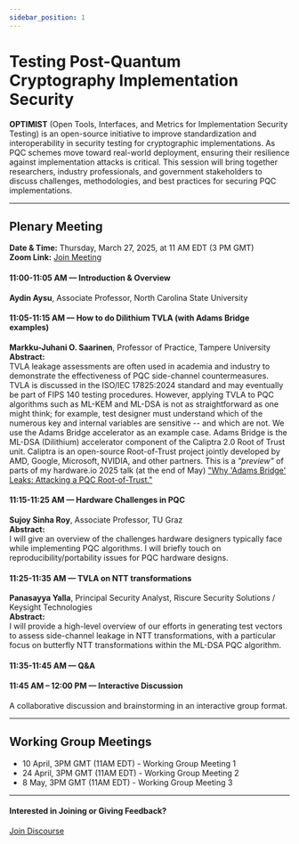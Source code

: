 ```yaml
---
sidebar_position: 1
---
```


# Testing Post-Quantum Cryptography Implementation Security

**OPTIMIST** (Open Tools, Interfaces, and Metrics for Implementation Security Testing) is an open-source initiative to improve standardization and interoperability in security testing for cryptographic implementations. As PQC schemes move toward real-world deployment, ensuring their resilience against implementation attacks is critical. This session will bring together researchers, industry professionals, and government stakeholders to discuss challenges, methodologies, and best practices for securing PQC implementations.  

---

## Plenary Meeting  
**Date & Time:** Thursday, March 27, 2025, at 11 AM EDT (3 PM GMT)  
**Zoom Link:** [Join Meeting](https://wpi.zoom.us/j/91072710391)  

#### 11:00-11:05 AM — Introduction & Overview  
**Aydin Aysu**, Associate Professor, North Carolina State University  

#### 11:05-11:15 AM — How to do Dilithium TVLA (with Adams Bridge examples)  
**Markku-Juhani O. Saarinen**, Professor of Practice, Tampere University  
**Abstract:**  
TVLA leakage assessments are often used in academia and industry to demonstrate the effectiveness of PQC side-channel countermeasures. TVLA is discussed in the ISO/IEC 17825:2024 standard and may eventually be part of FIPS 140 testing procedures. However, applying TVLA to PQC algorithms such as ML-KEM and ML-DSA is not as straightforward as one might think; for example, test designer must understand which of the numerous key and internal variables are sensitive -- and which are not. We use the Adams Bridge accelerator as an example case. Adams Bridge is the ML-DSA (Dilithium) accelerator component of the Caliptra 2.0 Root of Trust unit. Caliptra is an open-source Root-of-Trust project jointly developed by AMD, Google, Microsoft, NVIDIA, and other partners. This is a *"preview"* of parts of my hardware.io 2025 talk (at the end of May) ["Why 'Adams Bridge' Leaks: Attacking a PQC Root-of-Trust."](https://hardwear.io/usa-2025/speakers/markku-juhani.php)  

#### 11:15-11:25 AM — Hardware Challenges in PQC  
**Sujoy Sinha Roy**, Associate Professor, TU Graz  
**Abstract:**  
I will give an overview of the challenges hardware designers typically face while implementing PQC algorithms. I will briefly touch on reproducibility/portability issues for PQC hardware designs.  

#### 11:25-11:35 AM — TVLA on NTT transformations  
**Panasayya Yalla**, Principal Security Analyst, Riscure Security Solutions / Keysight Technologies  
**Abstract:**  
I will provide a high-level overview of our efforts in generating test vectors to assess side-channel leakage in NTT transformations, with a particular focus on butterfly NTT transformations within the ML-DSA PQC algorithm.  

#### 11:35-11:45 AM — Q&A  

#### 11:45 AM – 12:00 PM — Interactive Discussion  
A collaborative discussion and brainstorming in an interactive group format.  

---

## Working Group Meetings

* 10 April, 3PM GMT (11AM EDT) - Working Group Meeting 1
* 24 April, 3PM GMT (11AM EDT) - Working Group Meeting 2
* 8 May, 3PM GMT (11AM EDT) - Working Group Meeting 3

---
#### Interested in Joining or Giving Feedback?

<div style={{ display: "flex", gap: "10px", marginTop: "10px", alignItems: "center", justifyContent: "left" }}>
  <a href="https://discourse.optimist-ose.org/"
     style={{
       display: "grid",
       placeItems: "center",
       padding: "8px 24px 16px", // Adjusted padding: top 8px, right/left 24px, bottom 16px
       background: "#0070f3",
       color: "white",
       textDecoration: "none",
       borderRadius: "8px",
       fontSize: "16px",
       fontWeight: "600",
       minWidth: "150px",
       height: "48px",
     }}>
    Join Discourse
  </a>
</div>
